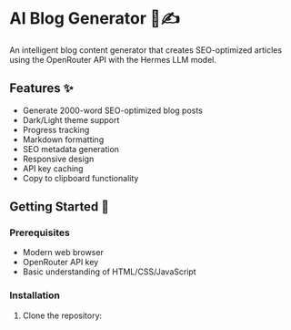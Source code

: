 # AI Blog Generator 🤖✍️

An intelligent blog content generator that creates SEO-optimized articles using the OpenRouter API with the Hermes LLM model.

## Features ✨

- Generate 2000-word SEO-optimized blog posts
- Dark/Light theme support
- Progress tracking
- Markdown formatting
- SEO metadata generation
- Responsive design
- API key caching
- Copy to clipboard functionality

## Getting Started 🚀

### Prerequisites

- Modern web browser
- OpenRouter API key
- Basic understanding of HTML/CSS/JavaScript

### Installation

1. Clone the repository: 